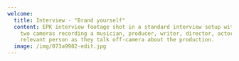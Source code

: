 ```yaml
---
welcome:
  title: Interview - "Brand yourself"
  content: EPK interview footage shot in a standard interview setup with one or
    two cameras recording a musician, producer, writer, director, actor or other
    relevant person as they talk off-camera about the production.
  image: /img/073a9982-edit.jpg
---
```

